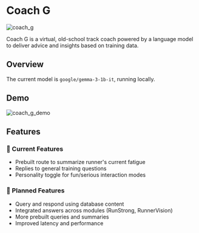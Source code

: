 # Coach G

![coach_g](../blueprints/coach_g/static/images/coach_g_profile_pic.png)

Coach G is a virtual, old-school track coach powered by a language model to deliver advice and insights based on training data.

## Overview

The current model is `google/gemma-3-1b-it`, running locally.

## Demo
![coach_g_demo](../blueprints/coach_g/static/images/CoachG_Demo.gif)

## Features

### 📌 Current Features 
- Prebuilt route to summarize runner's current fatigue
- Replies to general training questions
- Personality toggle for fun/serious interaction modes

### 🚀 Planned Features
- Query and respond using database content
- Integrated answers across modules (RunStrong, RunnerVision)
- More prebuilt queries and summaries
- Improved latency and performance
